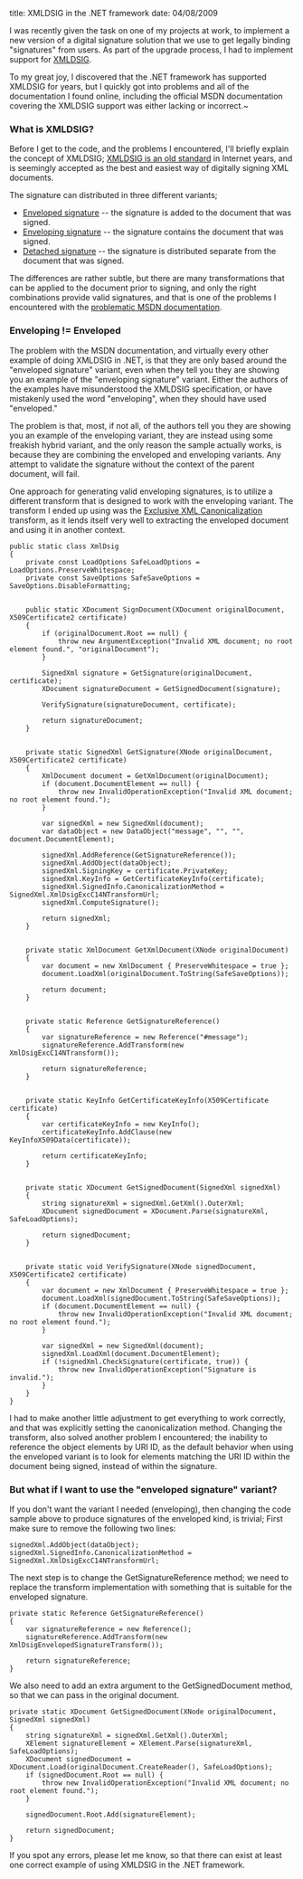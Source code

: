 title: XMLDSIG in the .NET framework
date: 04/08/2009

I was recently given the task on one of my projects at work, to implement a new version of a digital signature solution that we use to get legally binding "signatures" from users. As part of the upgrade process, I had to implement support for [XMLDSIG](http://www.w3.org/TR/2008/REC-xmldsig-core-20080610/).

To my great joy, I discovered that the .NET framework has supported XMLDSIG for years, but I quickly got into problems and all of the documentation I found online, including the official MSDN documentation covering the XMLDSIG support was either lacking or incorrect.~

### What is XMLDSIG?
Before I get to the code, and the problems I encountered, I'll briefly explain the concept of XMLDSIG; [XMLDSIG is an old standard](http://www.w3.org/Signature/Drafts/WD-xmldsig-core-20000114/) in Internet years, and is seemingly accepted as the best and easiest way of digitally signing XML documents.

The signature can distributed in three different variants;

* [Enveloped signature](http://www.w3.org/TR/2008/REC-xmldsig-core-20080610/#def-SignatureEnveloped) -- the signature is added to the document that was signed.
* [Enveloping signature](http://www.w3.org/TR/2008/REC-xmldsig-core-20080610/#def-SignatureEnveloping) -- the signature contains the document that was signed.
* [Detached signature](http://www.w3.org/TR/2008/REC-xmldsig-core-20080610/#def-SignatureDetached) -- the signature is distributed separate from the document that was signed.

The differences are rather subtle, but there are many transformations that can be applied to the document prior to signing, and only the right combinations provide valid signatures, and that is one of the problems I encountered with the [problematic MSDN documentation](http://msdn.microsoft.com/en-us/library/system.security.cryptography.xml.signedxml.aspx).

### Enveloping != Enveloped
The problem with the MSDN documentation, and virtually every other example of doing XMLDSIG in .NET, is that they are only based around the "enveloped signature" variant, even when they tell you they are showing you an example of the "enveloping signature" variant. Either the authors of the examples have misunderstood the XMLDSIG specification, or have mistakenly used the word "enveloping", when they should have used "enveloped."

The problem is that, most, if not all, of the authors tell you they are showing you an example of the enveloping variant, they are instead using some freakish hybrid variant, and the only reason the sample actually works, is because they are combining the enveloped and enveloping variants. Any attempt to validate the signature without the context of the parent document, will fail.

One approach for generating valid enveloping signatures, is to utilize a different transform that is designed to work with the enveloping variant. The transform I ended up using was the [Exclusive XML Canonicalization](http://www.w3.org/TR/2002/REC-xml-exc-c14n-20020718/) transform, as it lends itself very well to extracting the enveloped document and using it in another context.

    public static class XmlDsig
    {
        private const LoadOptions SafeLoadOptions = LoadOptions.PreserveWhitespace;
        private const SaveOptions SafeSaveOptions = SaveOptions.DisableFormatting;


        public static XDocument SignDocument(XDocument originalDocument, X509Certificate2 certificate)
        {
            if (originalDocument.Root == null) {
                throw new ArgumentException("Invalid XML document; no root element found.", "originalDocument");
            }

            SignedXml signature = GetSignature(originalDocument, certificate);
            XDocument signatureDocument = GetSignedDocument(signature);

            VerifySignature(signatureDocument, certificate);

            return signatureDocument;
        }


        private static SignedXml GetSignature(XNode originalDocument, X509Certificate2 certificate)
        {
            XmlDocument document = GetXmlDocument(originalDocument);
            if (document.DocumentElement == null) {
                throw new InvalidOperationException("Invalid XML document; no root element found.");
            }

            var signedXml = new SignedXml(document);
            var dataObject = new DataObject("message", "", "", document.DocumentElement);

            signedXml.AddReference(GetSignatureReference());
            signedXml.AddObject(dataObject);
            signedXml.SigningKey = certificate.PrivateKey;
            signedXml.KeyInfo = GetCertificateKeyInfo(certificate);
            signedXml.SignedInfo.CanonicalizationMethod = SignedXml.XmlDsigExcC14NTransformUrl;
            signedXml.ComputeSignature();

            return signedXml;
        }


        private static XmlDocument GetXmlDocument(XNode originalDocument)
        {
            var document = new XmlDocument { PreserveWhitespace = true };
            document.LoadXml(originalDocument.ToString(SafeSaveOptions));

            return document;
        }


        private static Reference GetSignatureReference()
        {
            var signatureReference = new Reference("#message");
            signatureReference.AddTransform(new XmlDsigExcC14NTransform());

            return signatureReference;
        }


        private static KeyInfo GetCertificateKeyInfo(X509Certificate certificate)
        {
            var certificateKeyInfo = new KeyInfo();
            certificateKeyInfo.AddClause(new KeyInfoX509Data(certificate));

            return certificateKeyInfo;
        }


        private static XDocument GetSignedDocument(SignedXml signedXml)
        {
            string signatureXml = signedXml.GetXml().OuterXml;
            XDocument signedDocument = XDocument.Parse(signatureXml, SafeLoadOptions);

            return signedDocument;
        }


        private static void VerifySignature(XNode signedDocument, X509Certificate2 certificate)
        {
            var document = new XmlDocument { PreserveWhitespace = true };
            document.LoadXml(signedDocument.ToString(SafeSaveOptions));
            if (document.DocumentElement == null) {
                throw new InvalidOperationException("Invalid XML document; no root element found.");
            }

            var signedXml = new SignedXml(document);
            signedXml.LoadXml(document.DocumentElement);
            if (!signedXml.CheckSignature(certificate, true)) {
                throw new InvalidOperationException("Signature is invalid.");
            }
        }
    }

I had to make another little adjustment to get everything to work correctly, and that was explicitly setting the canonicalization method. Changing the transform, also solved another problem I encountered; the inability to reference the object elements by URI ID, as the default behavior when using the enveloped variant is to look for elements matching the URI ID within the document being signed, instead of within the signature.

### But what if I want to use the "enveloped signature" variant?
If you don't want the variant I needed (enveloping), then changing the code sample above to produce signatures of the enveloped kind, is trivial; 
First make sure to remove the following two lines:

    signedXml.AddObject(dataObject);
    signedXml.SignedInfo.CanonicalizationMethod = SignedXml.XmlDsigExcC14NTransformUrl;

The next step is to change the GetSignatureReference method; we need to replace the transform implementation with something that is suitable for the enveloped signature.

    private static Reference GetSignatureReference()
    {
        var signatureReference = new Reference();
        signatureReference.AddTransform(new XmlDsigEnvelopedSignatureTransform());

        return signatureReference;
    }

We also need to add an extra argument to the GetSignedDocument method, so that we can pass in the original document.

    private static XDocument GetSignedDocument(XNode originalDocument, SignedXml signedXml)
    {
        string signatureXml = signedXml.GetXml().OuterXml;
        XElement signatureElement = XElement.Parse(signatureXml, SafeLoadOptions);
        XDocument signedDocument = XDocument.Load(originalDocument.CreateReader(), SafeLoadOptions);
        if (signedDocument.Root == null) {
            throw new InvalidOperationException("Invalid XML document; no root element found.");
        }

        signedDocument.Root.Add(signatureElement);

        return signedDocument;
    }

If you spot any errors, please let me know, so that there can exist at least one correct example of using XMLDSIG in the .NET framework.
